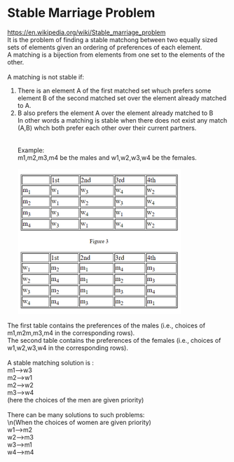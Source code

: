 # Stable Marriage Problem
https://en.wikipedia.org/wiki/Stable_marriage_problem \
It is the problem of finding a stable matchong between two equally sized sets of elements given an ordering of preferences of each element.\
A matching is a bijection from elements from one set to the elements of the other.\
\
A matching is not stable if:
1. There is an element A of the first matched set whuch prefers some element B of the second matched set over the element already matched to A.
2. B also prefers the element A over the element already matched to B\
In other words a matching is stable when there does not exist any match (A,B) whch both prefer each other over their current partners.\
\
\
Example:\
m1,m2,m3,m4 be the males and w1,w2,w3,w4 be the females.\
\
![example](https://github.com/pecacio/Miscellaneous/blob/main/stable_marriage_problem/Stable_marriage_example.png)

The first table contains the preferences of the males (i.e., choices of m1,m2m,m3,m4 in the corresponding rows).\
The second table contains the preferences of the females (i.e., choices of w1,w2,w3,w4 in the corresponding rows).\
\
A stable matching solution is :\
m1-->w3\
m2-->w1\
m2-->w2\
m3-->w4\
(here the choices of the men are given priority)\
\
There can be many solutions to such problems:\
\n(When the choices of women are given priority)\
w1-->m2\
w2-->m3\
w3-->m1\
w4-->m4
